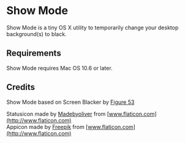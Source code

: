 # Show Mode

Show Mode is a tiny OS X utility to temporarily change your desktop background(s) to black.

## Requirements

Show Mode requires Mac OS 10.6 or later.

## Credits

Show Mode based on Screen Blacker by [Figure 53](http://figure53.com)

Statusicon made by [Madebyoliver](http://www.flaticon.com/authors/madebyoliver) from [www.flaticon.com](http://www.flaticon.com)  
Appicon made by [Freepik](http://www.freepik.com) from [www.flaticon.com](http://www.flaticon.com)
 

